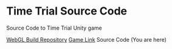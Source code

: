 # Time Trial Source Code
Source Code to Time Trial Unity game

[WebGL Build Repository](https://github.com/Jesser4/TimeTrial)
[Game Link](https://jesser4.github.io/TimeTrial/)
Source Code (You are here)


